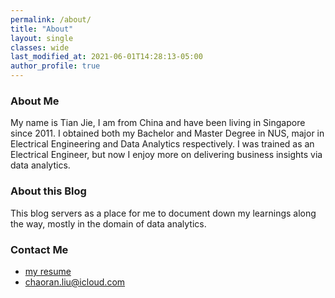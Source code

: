 ```yaml
---
permalink: /about/
title: "About"
layout: single
classes: wide
last_modified_at: 2021-06-01T14:28:13-05:00
author_profile: true
---
```


### About Me

My name is Tian Jie, I am from China and have been living in Singapore since 2011.
I obtained both my Bachelor and Master Degree in NUS, major in Electrical Engineering and Data Analytics respectively.
I was trained as an Electrical Engineer, but now I enjoy more on delivering business insights via data analytics.


### About this Blog

This blog servers as a place for me to document down my learnings along the way, mostly in the domain of data analytics.

### Contact Me

* [my resume](https://yootimmy.github.io/data_story/cv/)
* [chaoran.liu@icloud.com](mailto:tianjie1112@gmail.com)
